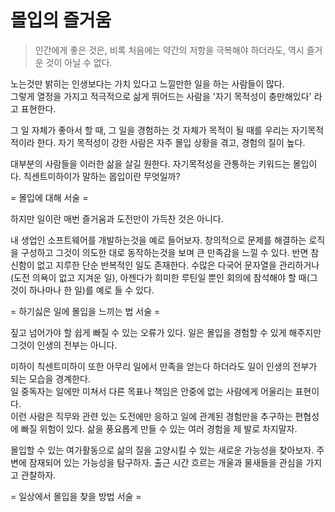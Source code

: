 # 몰입의 즐거움

> 인간에게 좋은 것은, 비록 처음에는 약간의 저항을 극복해야 하더라도, 역시 즐거운 것이 아닐 수 없다.

노는것만 밝히는 인생보다는 가치 있다고 느낄만한 일을 하는 사람들이 많다.\
그렇게 열정을 가지고 적극적으로 삶게 뛰어드는 사람을 '자기 목적성이 충만해있다' 라고 표현한다.

그 일 자체가 좋아서 할 때, 그 일을 경험하는 것 자체가 목적이 될 때를  우리는 자기목적적이라 한다.
자기 목적성이 강한 사람은 자주 몰입 상황을 겪고, 경험의 질이 높다.

대부분의 사람들을 이러한 삶을 살길 원한다. 자기목적성을 관통하는 키워드는 몰입이다. 칙센트미하이가 말하는 몹입이란 무엇일까?

= 몰입에 대해 서술 =

하지만 일이란 매번 즐거움과 도전만이 가득찬 것은 아니다.

내 생업인 소프트웨어를 개발하는것을 예로 들어보자. 창의적으로 문제를 해결하는 로직을 구성하고 그것이 의도한 대로 동작하는것을 보며 큰 만족감을 느낄 수 있다.
반면 참신함이 없고 지루한 단순 반복적인 일도 존재한다. 수많은 다국어 문자열을 관리하거나(도전 의욕이 없고 지겨운 일), 아젠다가 희미한 루틴일 뿐인 회의에 참석해야 할 때(그것이 하나마나 한 일)를 예로 들 수 있다.

= 하기싫은 일에 몰입을 느끼는 법 서술 =

짚고 넘어가야 할 쉽게 빠질 수 있는 오류가 있다.
일은 몰입을 경험할 수 있게 해주지만 그것이 인생의 전부는 아니다.

미하이 칙센트미하이 또한 아무리 일에서 만족을 얻는다 하더라도 일이 인생의 전부가 되는 모습을 경계한다.\
일 중독자는 일에만 미쳐서 다른 목표나 책임은 안중에 없는 사람에게 어울리는 표현이다.\
이런 사람은 직무와 관련 있는 도전에만 응하고 일에 관계된 경험만을 추구하는 편협성에 빠질 위험이 있다.
삶을 풍요롭게 만들 수 있는 여러 경험을 제 발로 차지말자.

몰입할 수 있는 여가활동으로 삶의 질을 고양시킬 수 있는 새로운 가능성을 찾아보자.
주변에 잠재되어 있는 가능성을 탐구하자. 출근 시간 흐르는 개울과 물새들을 관심을 가지고 관찰하자.

= 일상에서 몰입을 찾을 방법 서술 =

